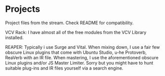 # Projects
Project files from the stream. Check README for compatibility.

VCV Rack:
I have almost all of the free modules from the VCV Library installed.

REAPER:
Typically i use Surge and Vital. When mixing down, I use a fair few obscure Linux plugins that come with Ubuntu Studio, u-he Protoverb, ReaVerb with an IR file.
When mastering, I use the aforementioned obscure Linux plugins and/or JS Master Limiter. Sorry but you might have to hunt suitable plug-ins and IR files yourself via a search engine.

